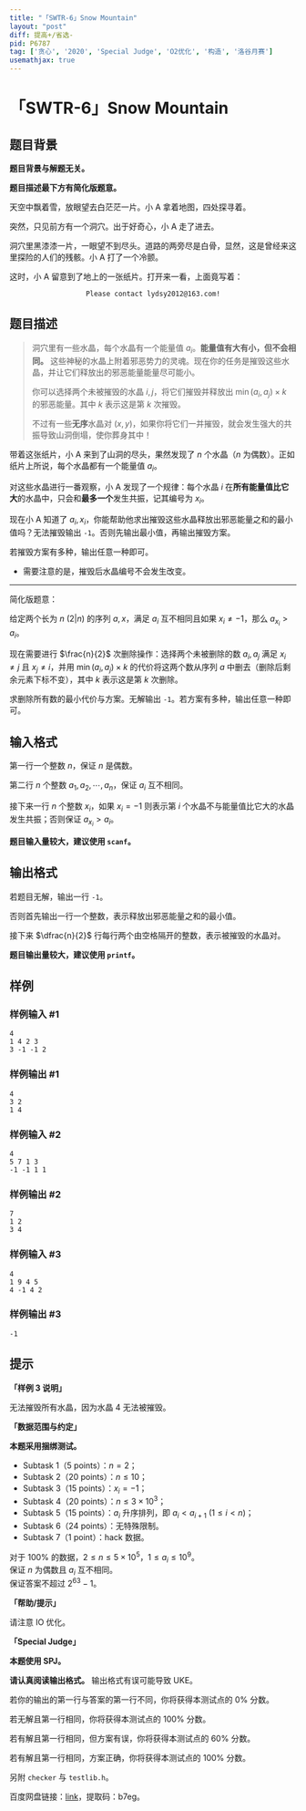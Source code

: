 ```yaml
---
title: "「SWTR-6」Snow Mountain"
layout: "post"
diff: 提高+/省选-
pid: P6787
tag: ['贪心', '2020', 'Special Judge', 'O2优化', '构造', '洛谷月赛']
usemathjax: true
---
```


# 「SWTR-6」Snow Mountain
## 题目背景

**题目背景与解题无关。**

**题目描述最下方有简化版题意。**

天空中飘着雪，放眼望去白茫茫一片。小 A 拿着地图，四处探寻着。

突然，只见前方有一个洞穴。出于好奇心，小 A 走了进去。

洞穴里黑漆漆一片，一眼望不到尽头。道路的两旁尽是白骨，显然，这是曾经来这里探险的人们的残骸。小 A 打了一个冷颤。

这时，小 A 留意到了地上的一张纸片。打开来一看，上面竟写着：

$$\texttt{Please contact lydsy2012@163.com!}$$
## 题目描述

> 洞穴里有一些水晶，每个水晶有一个能量值 $a_i$。**能量值有大有小，但不会相同。** 这些神秘的水晶上附着邪恶势力的灵魂。现在你的任务是摧毁这些水晶，并让它们释放出的邪恶能量能量尽可能小。
> 
> 你可以选择两个未被摧毁的水晶 $i,j$，将它们摧毁并释放出 $\min(a_i,a_j)\times k$ 的邪恶能量。其中 $k$ 表示这是第 $k$ 次摧毁。
> 
> 不过有一些**无序**水晶对 $(x,y)$，如果你将它们一并摧毁，就会发生强大的共振导致山洞倒塌，使你葬身其中！

带着这张纸片，小 A 来到了山洞的尽头，果然发现了 $n$ 个水晶（$n$ 为偶数）。正如纸片上所说，每个水晶都有一个能量值 $a_i$。

对这些水晶进行一番观察，小 A 发现了一个规律：每个水晶 $i$ 在**所有能量值比它大**的水晶中，只会和**最多一个**发生共振，记其编号为 $x_i$。

现在小 A 知道了 $a_i,x_i$，你能帮助他求出摧毁这些水晶释放出邪恶能量之和的最小值吗？无法摧毁输出 $\texttt{-1}$。否则先输出最小值，再输出摧毁方案。

若摧毁方案有多种，输出任意一种即可。

- 需要注意的是，摧毁后水晶编号不会发生改变。

---

简化版题意：

给定两个长为 $n\ (2|n)$ 的序列 $a,x$，满足 $a_i$ 互不相同且如果 $x_i \neq -1$，那么 $a_{x_i}>a_i$。

现在需要进行 $\frac{n}{2}$ 次删除操作：选择两个未被删除的数 $a_i,a_j$ 满足 $x_i\neq j$ 且 $x_j\neq i$，并用 $\min(a_i,a_j)\times k$ 的代价将这两个数从序列 $a$ 中删去（删除后剩余元素下标不变），其中 $k$ 表示这是第 $k$ 次删除。

求删除所有数的最小代价与方案。无解输出 $\texttt{-1}$。若方案有多种，输出任意一种即可。
## 输入格式

第一行一个整数 $n$，保证 $n$ 是偶数。

第二行 $n$ 个整数 $a_1,a_2,\cdots,a_n$，保证 $a_i$ 互不相同。

接下来一行 $n$ 个整数 $x_i$，如果 $x_i=-1$ 则表示第 $i$ 个水晶不与能量值比它大的水晶发生共振；否则保证 $a_{x_i}>a_i$。

**题目输入量较大，建议使用 `scanf`。**
## 输出格式

若题目无解，输出一行 $\texttt{-1}$。

否则首先输出一行一个整数，表示释放出邪恶能量之和的最小值。

接下来 $\dfrac{n}{2}$ 行每行两个由空格隔开的整数，表示被摧毁的水晶对。

**题目输出量较大，建议使用 `printf`。**
## 样例

### 样例输入 #1
```
4
1 4 2 3
3 -1 -1 2
```
### 样例输出 #1
```
4
3 2
1 4
```
### 样例输入 #2
```
4
5 7 1 3
-1 -1 1 1
```
### 样例输出 #2
```
7
1 2
3 4
```
### 样例输入 #3
```
4
1 9 4 5
4 -1 4 2
```
### 样例输出 #3
```
-1
```
## 提示

**「样例 3 说明」**

无法摧毁所有水晶，因为水晶 $4$ 无法被摧毁。

**「数据范围与约定」**

**本题采用捆绑测试。**

- Subtask 1（5 points）：$n=2$；
- Subtask 2（20 points）：$n \leq 10$；
- Subtask 3（15 points）：$x_i=-1$；
- Subtask 4（20 points）：$n\leq 3\times 10^3$；
- Subtask 5（15 points）：$a_i$ 升序排列，即 $a_i<a_{i+1}\ (1\leq i<n)$；
- Subtask 6（24 points）：无特殊限制。
- Subtask 7（1 point）：hack 数据。

对于 $100\%$ 的数据，$2 \leq n \leq 5 \times 10^5$，$1 \leq a_i \leq 10^9$。  
保证 $n$ 为偶数且 $a_i$ 互不相同。  
保证答案不超过 $2^{63}-1$。

**「帮助/提示」**

请注意 IO 优化。

**「Special Judge」**

**本题使用 SPJ。**

**请认真阅读输出格式。** 输出格式有误可能导致 UKE。

若你的输出的第一行与答案的第一行不同，你将获得本测试点的 $0\%$ 分数。

若无解且第一行相同，你将获得本测试点的 $100\%$ 分数。

若有解且第一行相同，但方案有误，你将获得本测试点的 $60\%$ 分数。

若有解且第一行相同，方案正确，你将获得本测试点的 $100\%$ 分数。

另附 `checker` 与 `testlib.h`。

百度网盘链接：[link](https://pan.baidu.com/s/1Tk-8-UiLzCpOuPVuoCcbbQ)，提取码：b7eg。
